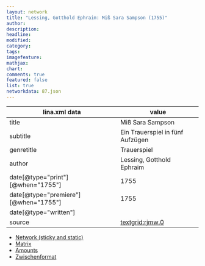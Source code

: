 ```yaml
---
layout: network
title: "Lessing, Gotthold Ephraim: Miß Sara Sampson (1755)"
author:
description:
headline:
modified:
category:
tags:
imagefeature: 
mathjax: 
chart: 
comments: true
featured: false
list: true
networkdata: 87.json
---
```

lina.xml data  | value
------------- | -------------
title|Miß Sara Sampson
subtitle|Ein Trauerspiel in fünf Aufzügen
genretitle|Trauerspiel
author|Lessing, Gotthold Ephraim
date[@type="print"][@when="1755"]|1755
date[@type="premiere"][@when="1755"]|1755
date[@type="written"]|
source|[textgrid:rjmw.0](https://textgridlab.org/1.0/tgcrud-public/rest/textgrid:rjmw.0/data)



* [Network (sticky and static)](/network87)
* [Matrix](/matrix87)
* [Amounts](/amounts87)
* [Zwischenformat](/lina87 )
